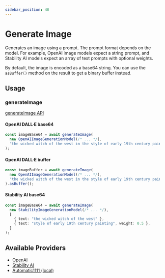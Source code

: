 ```yaml
---
sidebar_position: 40
---
```


# Generate Image

Generates an image using a prompt. The prompt format depends on the model.
For example, OpenAI image models expect a string prompt, and Stability AI models expect an array of text prompts with optional weights.

By default, the image is encoded as a base64 string. You can use the `asBuffer()` method on the result to get a binary buffer instead.

## Usage

### generateImage

[generateImage API](/api/modules#generateimage)

#### OpenAI DALL·E base64

```ts
const imageBase64 = await generateImage(
  new OpenAIImageGenerationModel(/* ... */),
  "the wicked witch of the west in the style of early 19th century painting"
);
```

#### OpenAI DALL·E buffer

```ts
const imageBuffer = await generateImage(
  new OpenAIImageGenerationModel(/* ... */),
  "the wicked witch of the west in the style of early 19th century painting"
).asBuffer();
```

#### Stability AI base64

```ts
const imageBase64 = await generateImage(
  new StabilityImageGenerationModel(/* ... */),
  [
    { text: "the wicked witch of the west" },
    { text: "style of early 19th century painting", weight: 0.5 },
  ]
);
```

## Available Providers

- [OpenAI](/integration/model-provider/openai)
- [Stability AI](/integration/model-provider/stability)
- [Automatic1111 (local)](/integration/model-provider/automatic1111)

